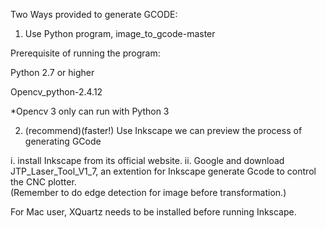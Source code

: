 Two Ways provided to generate GCODE:

1. Use Python program, image_to_gcode-master

Prerequisite of running the program:

Python 2.7 or higher

Opencv_python-2.4.12

*Opencv 3 only can run with Python 3




2. (recommend)(faster!) Use Inkscape we can preview the process of generating GCode

i. install Inkscape from its official website.
ii. Google and download JTP_Laser_Tool_V1_7, an extention for Inkscape generate Gcode to control the CNC plotter.  
(Remember to do edge detection for image before transformation.)

For Mac user,  XQuartz needs to be installed before running Inkscape.